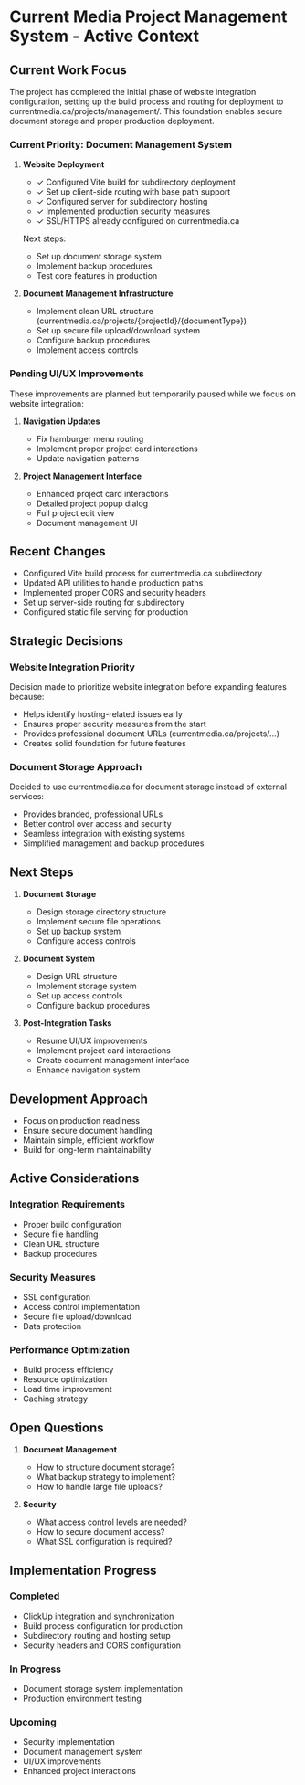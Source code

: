 # Current Media Project Management System - Active Context

## Current Work Focus

The project has completed the initial phase of website integration configuration, setting up the build process and routing for deployment to currentmedia.ca/projects/management/. This foundation enables secure document storage and proper production deployment.

### Current Priority: Document Management System

1. **Website Deployment**
   - ✓ Configured Vite build for subdirectory deployment
   - ✓ Set up client-side routing with base path support
   - ✓ Configured server for subdirectory hosting
   - ✓ Implemented production security measures
   - ✓ SSL/HTTPS already configured on currentmedia.ca
   
   Next steps:
   - Set up document storage system
   - Implement backup procedures
   - Test core features in production

2. **Document Management Infrastructure**
   - Implement clean URL structure (currentmedia.ca/projects/{projectId}/{documentType})
   - Set up secure file upload/download system
   - Configure backup procedures
   - Implement access controls

### Pending UI/UX Improvements

These improvements are planned but temporarily paused while we focus on website integration:

1. **Navigation Updates**
   - Fix hamburger menu routing
   - Implement proper project card interactions
   - Update navigation patterns

2. **Project Management Interface**
   - Enhanced project card interactions
   - Detailed project popup dialog
   - Full project edit view
   - Document management UI

## Recent Changes

- Configured Vite build process for currentmedia.ca subdirectory
- Updated API utilities to handle production paths
- Implemented proper CORS and security headers
- Set up server-side routing for subdirectory
- Configured static file serving for production

## Strategic Decisions

### Website Integration Priority
Decision made to prioritize website integration before expanding features because:
- Helps identify hosting-related issues early
- Ensures proper security measures from the start
- Provides professional document URLs (currentmedia.ca/projects/...)
- Creates solid foundation for future features

### Document Storage Approach
Decided to use currentmedia.ca for document storage instead of external services:
- Provides branded, professional URLs
- Better control over access and security
- Seamless integration with existing systems
- Simplified management and backup procedures

## Next Steps

1. **Document Storage**
   - Design storage directory structure
   - Implement secure file operations
   - Set up backup system
   - Configure access controls

2. **Document System**
   - Design URL structure
   - Implement storage system
   - Set up access controls
   - Configure backup procedures

3. **Post-Integration Tasks**
   - Resume UI/UX improvements
   - Implement project card interactions
   - Create document management interface
   - Enhance navigation system

## Development Approach

- Focus on production readiness
- Ensure secure document handling
- Maintain simple, efficient workflow
- Build for long-term maintainability

## Active Considerations

### Integration Requirements
- Proper build configuration
- Secure file handling
- Clean URL structure
- Backup procedures

### Security Measures
- SSL configuration
- Access control implementation
- Secure file upload/download
- Data protection

### Performance Optimization
- Build process efficiency
- Resource optimization
- Load time improvement
- Caching strategy

## Open Questions

1. **Document Management**
   - How to structure document storage?
   - What backup strategy to implement?
   - How to handle large file uploads?

3. **Security**
   - What access control levels are needed?
   - How to secure document access?
   - What SSL configuration is required?

## Implementation Progress

### Completed
- ClickUp integration and synchronization
- Build process configuration for production
- Subdirectory routing and hosting setup
- Security headers and CORS configuration

### In Progress
- Document storage system implementation
- Production environment testing

### Upcoming
- Security implementation
- Document management system
- UI/UX improvements
- Enhanced project interactions
